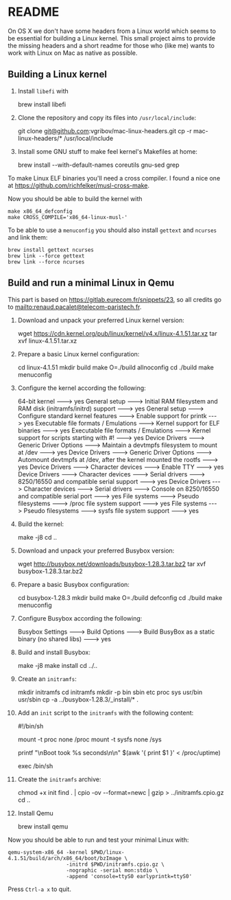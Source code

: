 # README

On OS X we don't have some headers from a Linux world which seems to be
essential for building a Linux kernel. This small project aims to provide the
missing headers and a short readme for those who (like me) wants to work with
Linux on Mac as native as possible.

## Building a Linux kernel

1. Install `libefi` with

    brew install libefi

2. Clone the repository and copy its files into `/usr/local/include`:

    git clone git@github.com:vgribov/mac-linux-headers.git
    cp -r mac-linux-headers/* /usr/local/include

3. Install some GNU stuff to make feel kernel's Makefiles at home:

    brew install --with-default-names coreutils gnu-sed grep

To make Linux ELF binaries you'll need a cross compiler. I found a nice one at
<https://github.com/richfelker/musl-cross-make>.

Now you should be able to build the kernel with

    make x86_64_defconfig
    make CROSS_COMPILE='x86_64-linux-musl-'

To be able to use a `menuconfig` you should also install `gettext` and
`ncurses` and link them:

    brew install gettext ncurses
    brew link --force gettext
    brew link --force ncurses

## Build and run a minimal Linux in Qemu

This part is based on <https://gitlab.eurecom.fr/snippets/23>, so all credits
go to <mailto:renaud.pacalet@telecom-paristech.fr>.

1. Download and unpack your preferred Linux kernel version:

    wget https://cdn.kernel.org/pub/linux/kernel/v4.x/linux-4.1.51.tar.xz
    tar xvf linux-4.1.51.tar.xz

2. Prepare a basic Linux kernel configuration:

    cd linux-4.1.51
    mkdir build
    make O=./build allnoconfig
    cd ./build
    make menuconfig

3. Configure the kernel according the following:

    64-bit kernel ---> yes
    General setup ---> Initial RAM filesystem and RAM disk (initramfs/initrd) support ---> yes
    General setup ---> Configure standard kernel features ---> Enable support for printk ---> yes
    Executable file formats / Emulations ---> Kernel support for ELF binaries ---> yes
    Executable file formats / Emulations ---> Kernel support for scripts starting with #! ---> yes
    Device Drivers ---> Generic Driver Options ---> Maintain a devtmpfs filesystem to mount at /dev ---> yes
    Device Drivers ---> Generic Driver Options ---> Automount devtmpfs at /dev, after the kernel mounted the rootfs ---> yes
    Device Drivers ---> Character devices ---> Enable TTY ---> yes
    Device Drivers ---> Character devices ---> Serial drivers ---> 8250/16550 and compatible serial support ---> yes
    Device Drivers ---> Character devices ---> Serial drivers ---> Console on 8250/16550 and compatible serial port ---> yes
    File systems ---> Pseudo filesystems ---> /proc file system support ---> yes
    File systems ---> Pseudo filesystems ---> sysfs file system support ---> yes

4. Build the kernel:

    make -j8
    cd ..

5. Download and unpack your preferred Busybox version:

    wget http://busybox.net/downloads/busybox-1.28.3.tar.bz2
    tar xvf busybox-1.28.3.tar.bz2

6. Prepare a basic Busybox configuration:

    cd busybox-1.28.3
    mkdir build
    make O=./build defconfig
    cd ./build
    make menuconfig

7. Configure Busybox according the following:

    Busybox Settings ---> Build Options ---> Build BusyBox as a static binary (no shared libs) ---> yes

8. Build and install Busybox:

    make -j8
    make install
    cd ../..

9. Create an `initramfs`:

    mkdir initramfs
    cd initramfs
    mkdir -p bin sbin etc proc sys usr/bin usr/sbin
    cp -a ../busybox-1.28.3/_install/* .

10. Add an `init` script to the `initramfs` with the following content:


    #!/bin/sh

    mount -t proc none /proc
    mount -t sysfs none /sys

    printf "\nBoot took %s seconds\n\n" $(awk '{ print $1 }' < /proc/uptime)

    exec /bin/sh

11. Create the `initramfs` archive:

    chmod +x init
    find . | cpio -ov --format=newc | gzip > ../initramfs.cpio.gz
    cd ..

12. Install Qemu

    brew install qemu

Now you should be able to run and test your minimal Linux with:

    qemu-system-x86_64 -kernel $PWD/linux-4.1.51/build/arch/x86_64/boot/bzImage \
                       -initrd $PWD/initramfs.cpio.gz \
                       -nographic -serial mon:stdio \
                       -append 'console=ttyS0 earlyprintk=ttyS0'

Press `Ctrl-a x` to quit.

